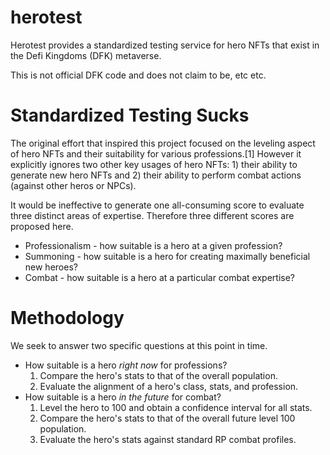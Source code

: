 # herotest
Herotest provides a standardized testing service for hero NFTs that exist in the Defi Kingdoms (DFK) metaverse.

This is not official DFK code and does not claim to be, etc etc.

# Standardized Testing Sucks
The original effort that inspired this project focused on the leveling aspect of hero NFTs and their suitability
for various professions.[1] However it explicitly ignores two other key usages of hero NFTs: 1) their ability to
generate new hero NFTs and 2) their ability to perform combat actions (against other heros or NPCs).

It would be ineffective to generate one all-consuming score to evaluate three distinct areas of expertise. Therefore
three different scores are proposed here.

* Professionalism - how suitable is a hero at a given profession?
* Summoning - how suitable is a hero for creating maximally beneficial new heroes?
* Combat - how suitable is a hero at a particular combat expertise?

# Methodology
We seek to answer two specific questions at this point in time.

* How suitable is a hero *right now* for professions?
  1. Compare the hero's stats to that of the overall population.
  2. Evaluate the alignment of a hero's class, stats, and profession.
* How suitable is a hero *in the future* for combat?
  1. Level the hero to 100 and obtain a confidence interval for all stats.
  2. Compare the hero's stats to that of the overall future level 100 population.
  3. Evaluate the hero's stats against standard RP combat profiles.
